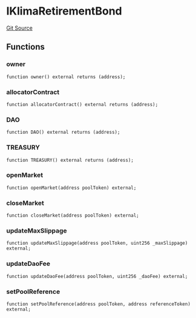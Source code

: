 # IKlimaRetirementBond
[Git Source](https://github.com/KlimaDAO/klimadao-solidity/blob/d2235caa445c673ffcb1a4a1d8c97c8c3cba5198/src/protocol/interfaces/IKLIMA.sol)


## Functions
### owner


```solidity
function owner() external returns (address);
```

### allocatorContract


```solidity
function allocatorContract() external returns (address);
```

### DAO


```solidity
function DAO() external returns (address);
```

### TREASURY


```solidity
function TREASURY() external returns (address);
```

### openMarket


```solidity
function openMarket(address poolToken) external;
```

### closeMarket


```solidity
function closeMarket(address poolToken) external;
```

### updateMaxSlippage


```solidity
function updateMaxSlippage(address poolToken, uint256 _maxSlippage) external;
```

### updateDaoFee


```solidity
function updateDaoFee(address poolToken, uint256 _daoFee) external;
```

### setPoolReference


```solidity
function setPoolReference(address poolToken, address referenceToken) external;
```

